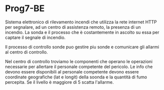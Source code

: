 # Prog7-BE

Sistema elettronico di rilevamento incendi che utilizza la rete internet HTTP per segnalare, ad un centro di assistenza remoto, la presenza di un incendio.
La sonda e il processo che è costantemente in ascolto su essa per captare il segnale di incendio.

Il processo di controllo sonde puo gestire piu sonde e comunicare gli allarmi al centro di controllo.

Nel centro di controllo troviamo le componenti che operano le operazioni necessarie per allertare il personale competente del pericolo. Le info che devono essere disponibili al personale competente devono essere coordinate geografiche (lat e longit) della soonda e la quantità di fumo percepita. Se il livello è maggiore di 5 scatta l'allarme.
